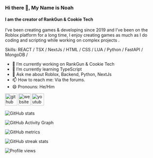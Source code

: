 ### Hi there 👋, My Name is Noah 
#### I am the creator of RankGun & Cookie Tech


I’ve been creating games & developing since 2019 and I’ve been on the Roblox platform for a long time, I enjoy creating games as much as I do coding and scripting while working on  complex projects .

Skills: REACT / TSX  / NextJs / HTML / CSS / LUA / Python / FastAPI / MongoDB / 

- 🔭 I’m currently working on RankGun & Cookie Tech  
- 🌱 I’m currently learning TypeScript 
- 💬 Ask me about Roblox, Backend, Python, NextJs  
- 📫 How to reach me: Via the forums.  
- 😄 Pronouns: He/Him 


[<img src='https://cdn.jsdelivr.net/npm/simple-icons@3.0.1/icons/github.svg' alt='github' height='40'>](https://github.com/CookieHax)  [<img src='https://cdn.jsdelivr.net/npm/simple-icons@3.0.1/icons/icloud.svg' alt='website' height='40'>](https://forums.thecookie.dev/)  [<img src='https://cdn.jsdelivr.net/npm/simple-icons@3.0.1/icons/youtube.svg' alt='youtube' height='40'>](https://www.youtube.com/@CookieTechRBLX)  

![GitHub stats](https://github-readme-stats.vercel.app/api?username=CookieHax&show_icons=true&count_private=true)  

![GitHub Activity Graph](https://activity-graph.herokuapp.com/graph?username=CookieHax)  

![GitHub metrics](https://metrics.lecoq.io/CookieHax)  

![GitHub streak stats](https://streak-stats.demolab.com/?user=CookieHax)  

![Profile views](https://gpvc.arturio.dev/CookieHax)  

